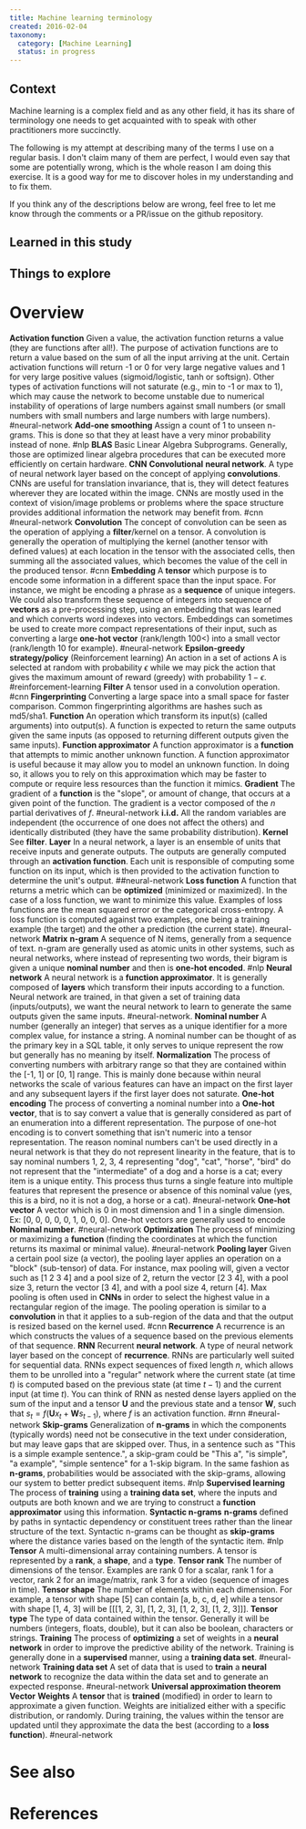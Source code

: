 ```yaml
---
title: Machine learning terminology
created: 2016-02-04
taxonomy:
  category: [Machine Learning]
  status: in progress
---
```


## Context
Machine learning is a complex field and as any other field, it has its share of terminology one needs to get acquainted with to speak with other practitioners more succinctly.

The following is my attempt at describing many of the terms I use on a regular basis. I don't claim many of them are perfect, I would even say that some are potentially wrong, which is the whole reason I am doing this exercise. It is a good way for me to discover holes in my understanding and to fix them.

If you think any of the descriptions below are wrong, feel free to let me know through the comments or a PR/issue on the github repository.

## Learned in this study

## Things to explore

# Overview
**Activation function** Given a value, the activation function returns a value (they are functions after all!). The purpose of activation functions are to return a value based on the sum of all the input arriving at the unit. Certain activation functions will return -1 or 0 for very large negative values and 1 for very large positive values (sigmoid/logistic, tanh or softsign). Other types of activation functions will not saturate (e.g., min to -1 or max to 1), which may cause the network to become unstable due to numerical instability of operations of large numbers against small numbers (or small numbers with small numbers and large numbers with large numbers). #neural-network
**Add-one smoothing** Assign a count of 1 to unseen n-grams. This is done so that they at least have a very minor probability instead of none. #nlp
**BLAS** Basic Linear Algebra Subprograms. Generally, those are optimized linear algebra procedures that can be executed more efficiently on certain hardware.
**CNN** **Convolutional** **neural network**. A type of neural network layer based on the concept of applying **convolutions**. CNNs are useful for translation invariance, that is, they will detect features wherever they are located within the image. CNNs are mostly used in the context of vision/image problems or problems where the space structure provides additional information the network may benefit from. #cnn #neural-network
**Convolution** The concept of convolution can be seen as the operation of applying a **filter**/kernel on a tensor. A convolution is generally the operation of multiplying the kernel (another tensor with defined values) at each location in the tensor with the associated cells, then summing all the associated values, which becomes the value of the cell in the produced tensor. #cnn
**Embedding** A **tensor** which purpose is to encode some information in a different space than the input space. For instance, we might be encoding a phrase as a **sequence** of unique integers. We could also transform these sequence of integers into sequence of **vectors** as a pre-processing step, using an embedding that was learned and which converts word indexes into vectors. Embeddings can sometimes be used to create more compact representations of their input, such as converting a large **one-hot vector** (rank/length 100<) into a small vector (rank/length 10 for example). #neural-network
**Epsilon-greedy strategy/policy** (Reinforcement learning) An action in a set of actions A is selected at random with probability $\epsilon$ while we may pick the action that gives the maximum amount of reward (greedy) with probability $1 - \epsilon$. #reinforcement-learning
**Filter** A tensor used in a convolution operation. #cnn
**Fingerprinting** Converting a large space into a small space for faster comparison. Common fingerprinting algorithms are hashes such as md5/sha1.
**Function** An operation which transform its input(s) (called arguments) into output(s). A function is expected to return the same outputs given the same inputs (as opposed to returning different outputs given the same inputs).
**Function approximator** A function approximator is a **function** that attempts to mimic another unknown function. A function approximator is useful because it may allow you to model an unknown function. In doing so, it allows you to rely on this approximation which may be faster to compute or require less resources than the function it mimics.
**Gradient** The gradient of a **function** is the "slope", or amount of change, that occurs at a given point of the function. The gradient is a vector composed of the $n$ partial derivatives of $f$. #neural-network
**i.i.d.** All the random variables are independent (the occurrence of one does not affect the others) and identically distributed (they have the same probability distribution).
**Kernel** See **filter**.
**Layer** In a neural network, a layer is an ensemble of units that receive inputs and generate outputs. The outputs are generally computed through an **activation function**. Each unit is responsible of computing some function on its input, which is then provided to the activation function to determine the unit's output. ##neural-network
**Loss function** A function that returns a metric which can be **optimized** (minimized or maximized). In the case of a loss function, we want to minimize this value. Examples of loss functions are the mean squared error or the categorical cross-entropy. A loss function is computed against two examples, one being a training example (the target) and the other a prediction (the current state). #neural-network
**Matrix** <tbc></tbc>
**n-gram** A sequence of N items, generally from a sequence of text. n-gram are generally used as atomic units in other systems, such as neural networks, where instead of representing two words, their bigram is given a unique **nominal number** and then is **one-hot encoded**. #nlp
**Neural network** A neural network is a **function approximator**. It is generally composed of **layers** which transform their inputs according to a function. Neural network are trained, in that given a set of training data (inputs/outputs), we want the neural network to learn to generate the same outputs given the same inputs. #neural-network.
**Nominal number** A number (generally an integer) that serves as a unique identifier for a more complex value, for instance a string. A nominal number can be thought of as the primary key in a SQL table, it only serves to unique represent the row but generally has no meaning by itself.
**Normalization** The process of converting numbers with arbitrary range so that they are contained within the [-1, 1] or [0, 1] range. This is mainly done because within neural networks the scale of various features can have an impact on the first layer and any subsequent layers if the first layer does not saturate.
**One-hot encoding** The process of converting a nominal number into a **One-hot vector**, that is to say convert a value that is generally considered as part of an enumeration into a different representation. The purpose of one-hot encoding is to convert something that isn't numeric into a tensor representation. The reason nominal numbers can't be used directly in a neural network is that they do not represent linearity in the feature, that is to say nominal numbers 1, 2, 3, 4 representing "dog", "cat", "horse", "bird" do not represent that the "intermediate" of a dog and a horse is a cat; every item is a unique entity. This process thus turns a single feature into multiple features that represent the presence or absence of this nominal value (yes, this is a bird, no it is not a dog, a horse or a cat). #neural-network
**One-hot vector** A vector which is 0 in most dimension and 1 in a single dimension. Ex: [0, 0, 0, 0, 0, 1, 0, 0, 0]. One-hot vectors are generally used to encode **Nominal number**. #neural-network
**Optimization** The process of minimizing or maximizing a **function** (finding the coordinates at which the function returns its maximal or minimal value). #neural-network
**Pooling layer** Given a certain pool size (a vector), the pooling layer applies an operation on a "block" (sub-tensor) of data. For instance, max pooling will, given a vector such as [1 2 3 4] and a pool size of 2, return the vector [2 3 4], with a pool size 3, return the vector [3 4], and with a pool size 4, return [4]. Max pooling is often used in **CNNs** in order to select the highest value in a rectangular region of the image. The pooling operation is similar to a **convolution** in that it applies to a sub-region of the data and that the output is resized based on the kernel used. #cnn
**Recurrence** A recurrence is an which constructs the values of a sequence based on the previous elements of that sequence.
**RNN** Recurrent **neural network**. A type of neural network layer based on the concept of **recurrence**. RNNs are particularly well suited for sequential data. RNNs expect sequences of fixed length $n$, which allows them to be unrolled into a "regular" network where the current state (at time $t$) is computed based on the previous state (at time $t-1$) and the current input (at time $t$). You can think of RNN as nested dense layers applied on the sum of the input and a tensor $\boldsymbol{U}$ and the previous state and a tensor $\boldsymbol{W}$, such that $s_t = f(\boldsymbol{U} x_t + \boldsymbol{W} s_{t-1})$, where $f$ is an activation function. #rnn #neural-network
**Skip-grams** Generalization of **n-grams** in which the components (typically words) need not be consecutive in the text under consideration, but may leave gaps that are skipped over. Thus, in a sentence such as "This is a simple example sentence.", a skip-gram could be "This a", "is simple", "a example", "simple sentence" for a 1-skip bigram. In the same fashion as **n-grams**, probabilities would be associated with the skip-grams, allowing our system to better predict subsequent items. #nlp
**Supervised learning** The process of **training** using a **training data set**, where the inputs and outputs are both known and we are trying to construct a **function approximator** using this information.
**Syntactic n-grams** **n-grams** defined by paths in syntactic dependency or constituent trees rather than the linear structure of the text. Syntactic n-grams can be thought as **skip-grams** where the distance varies based on the length of the syntactic item. #nlp
**Tensor** A multi-dimensional array containing numbers. A tensor is represented by a **rank**, a **shape**, and a **type**.
**Tensor rank** The number of dimensions of the tensor. Examples are rank 0 for a scalar, rank 1 for a vector, rank 2 for an image/matrix, rank 3 for a video (sequence of images in time).
**Tensor shape** The number of elements within each dimension. For example, a tensor with shape [5] can contain [a, b, c, d, e] while a tensor with shape [1, 4, 3] will be [[[1, 2, 3], [1, 2, 3], [1, 2, 3], [1, 2, 3]]].
**Tensor type** The type of data contained within the tensor. Generally it will be numbers (integers, floats, double), but it can also be boolean, characters or strings.
**Training** The process of **optimizing** a set of weights in a **neural network** in order to improve the predictive ability of the network. Training is generally done in a **supervised** manner, using a **training data set**. #neural-network
**Training data set** A set of data that is used to **train** a **neural network** to recognize the data within the data set and to generate an expected response. #neural-network
**Universal approximation theorem** <tbc></tbc>
**Vector** <tbc></tbc>
**Weights** A **tensor** that is **trained** (modified) in order to learn to approximate a given function. Weights are initialized either with a specific distribution, or randomly. During training, the values within the tensor are updated until they approximate the data the best (according to a **loss function**). #neural-network

# See also

# References
